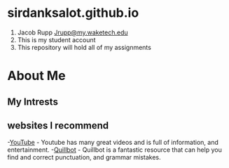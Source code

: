 # sirdanksalot.github.io
1. Jacob Rupp Jrupp@my.waketech.edu
2. This is my student account 
3. This repository will hold all of my assignments
# About Me
## My Intrests
## websites I recommend
-[YouTube](https://www.youtube.com/) - Youtube has many great videos and is full of information, and entertainment.
-[Quillbot](https://quillbot.com/grammar-check) - Quillbot is a fantastic resource that can help you find and correct punctuation, and grammar mistakes.